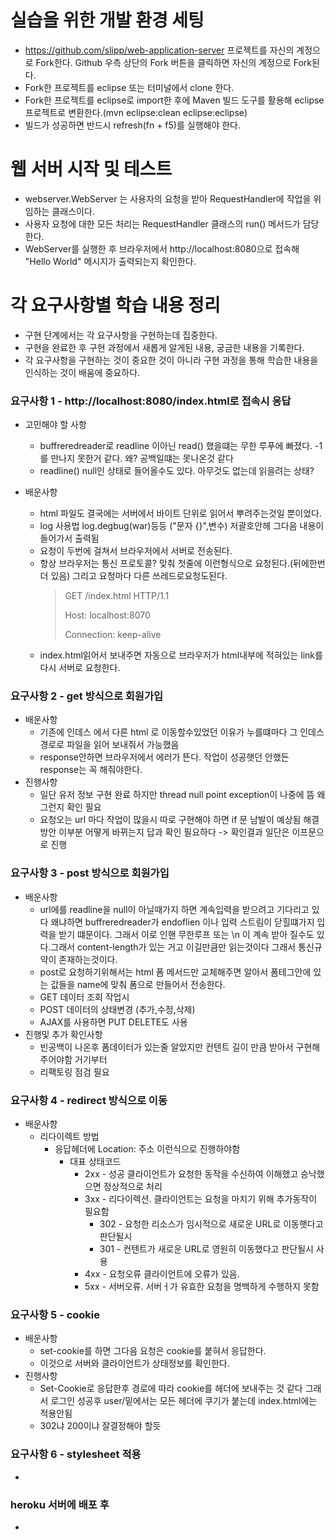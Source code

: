 # 실습을 위한 개발 환경 세팅
* https://github.com/slipp/web-application-server 프로젝트를 자신의 계정으로 Fork한다. Github 우측 상단의 Fork 버튼을 클릭하면 자신의 계정으로 Fork된다.
* Fork한 프로젝트를 eclipse 또는 터미널에서 clone 한다.
* Fork한 프로젝트를 eclipse로 import한 후에 Maven 빌드 도구를 활용해 eclipse 프로젝트로 변환한다.(mvn eclipse:clean eclipse:eclipse)
* 빌드가 성공하면 반드시 refresh(fn + f5)를 실행해야 한다.

# 웹 서버 시작 및 테스트
* webserver.WebServer 는 사용자의 요청을 받아 RequestHandler에 작업을 위임하는 클래스이다.
* 사용자 요청에 대한 모든 처리는 RequestHandler 클래스의 run() 메서드가 담당한다.
* WebServer를 실행한 후 브라우저에서 http://localhost:8080으로 접속해 "Hello World" 메시지가 출력되는지 확인한다.

# 각 요구사항별 학습 내용 정리
* 구현 단계에서는 각 요구사항을 구현하는데 집중한다.
* 구현을 완료한 후 구현 과정에서 새롭게 알게된 내용, 궁금한 내용을 기록한다.
* 각 요구사항을 구현하는 것이 중요한 것이 아니라 구현 과정을 통해 학습한 내용을 인식하는 것이 배움에 중요하다.

### 요구사항 1 - http://localhost:8080/index.html로 접속시 응답
* 고민해야 할 사항
  * buffreredreader로 readline 이아닌 read() 했을떄는 무한 루푸에 빠졌다. -1를 만나지 못한거 같다. 왜? 공백일떄는 못나온것 같다
  * readline() null인 상태로 들어올수도 있다. 아무것도 없는데 읽을려는 상태?

* 배운사항
  * html 파일도 결국에는 서버에서 바이트 단위로 읽어서 뿌려주는것일 뿐이었다.
  * log 사용법 log.degbug(war)등등 ("문자 {}",변수) 저괄호안헤 그다음 내용이 들어가서 출력됨
  * 요청이 두번에 걸쳐서 브라우저에서 서버로 전송된다.
  * 항상 브라우저는 통신 프로토콜? 맞춰 첫줄에 이런형식으로 요청된다.(뒤에한번더 있음) 그리고 요청마다 다른 쓰레드로요청도된다.
    > GET /index.html HTTP/1.1
    >
    > Host: localhost:8070
    >
    > Connection: keep-alive
  * index.html읽어서 보내주면 자동으로 브라우저가 html내부에 적혀있는 link를 다시 서버로 요청한다.  


### 요구사항 2 - get 방식으로 회원가입
* 배운사항
  * 기존에 인데스 에서 다른 html 로 이동할수있었던 이유가 누를떄마다 그 인데스 경로로 파일을 읽어 보내줘서 가능했음
  * response안하면 브라우저에서 에러가 뜬다. 작업이 성공햇던 안했든 response는 꼭 해줘야한다.
* 진행사항
  * 일단 유저 정보 구현 완료 하지만 thread null point exception이 나중에 뜸 왜그런지 확인 필요
  * 요청오는 url 마다 작업이 많을시 따로 구현해야 하면 if 문 남발이 예상됨 해결 방안 이부분 어떻게 바뀌는지 답과 확인 필요하다 -> 확인결과 일단은 이프문으로 진행


### 요구사항 3 - post 방식으로 회원가입
* 배운사항
  * url에를 readline을 null이 아닐때가지 하면 계속입력을 받으려고 기다리고 있다 왜냐하면 buffreredreader가 endoflien 이나 입력 스트림이 닫힐떄가지 입력을 받기 떄문이다.
    그래서 이로 인핸 무한루프 또는 \n 이 계속 받아 질수도 있다.그래서 content-length가 있는 거고 이길만큼만 읽는것이다 그래서 통신규약이 존재하는것이다.
  * post로 요청하기위해서는 html 폼 메서드만 교체해주면 알아서 폼테그안에 있는 값들을 name에 맞춰 폼으로 만들어서 전송한다.
  * GET 데이터 조회 작업시
  * POST 데이터의 상태변경 (추가,수정,삭제)
  * AJAX를 사용하면 PUT DELETE도 사용
* 진행및 추가 확인사항
  * 빈공백이 나온후 폼데이터가 있는줄 알았지만 컨텐트 길이 만큼 받아서 구현해주어야함 거기부터
  * 리팩토링 점검 필요

### 요구사항 4 - redirect 방식으로 이동
* 배운사항
  * 리다이렉트 방법
    * 응답헤더에 Location: 주소 이런식으로 진행하야함
      * 대표 상태코드    
        * 2xx - 성공 클라이언트가 요청한 동작을 수신하여 이해했고 승낙했으면 정상적으로 처리
        * 3xx - 리다이렉션. 클라이언트는 요청을 마치기 위해 추가동작이 필요함
          * 302 - 요청한 리소스가 임시적으로 새로운 URL로 이동햇다고 판단될시
          * 301 - 컨텐트가 새로운 URL로 영원히 이동했다고 판단될시 사용
        * 4xx - 요청오류 클라이언트에 오류가 있음.
        * 5xx - 서버오류. 서버ㅓ가 유효한 요청을 명백하게 수행하지 못함  

### 요구사항 5 - cookie
* 배운사항
  * set-cookie를 하면 그다음 요청은 cookie를 붙혀서 응답한다.
  * 이것으로 서버와 클라이언트가 상태정보를 확인한다.
* 진행사항
  * Set-Cookie로 응답한후 경로에 따라 cookie를 헤더에 보내주는 것 같다 그래서 로그인 성공후 user/밑에서는 모든 헤더에 쿠기가 붙는데 index.html에는 적용안됨
  * 302냐 200이냐 잘결정해야 할듯


### 요구사항 6 - stylesheet 적용
*

### heroku 서버에 배포 후
*
